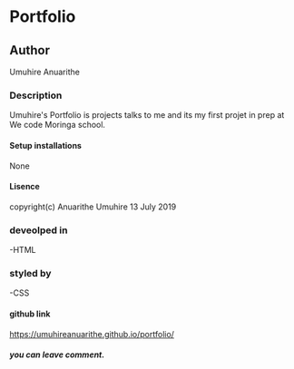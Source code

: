 # Portfolio
## Author
 Umuhire Anuarithe
### Description
Umuhire's Portfolio is projects talks to me and its my first projet in prep at We code Moringa school.
#### Setup installations
None
#### Lisence
 copyright(c) Anuarithe Umuhire 13 July 2019
### deveolped in
 -HTML 
 ### styled by
 -CSS
#### github link
https://umuhireanuarithe.github.io/portfolio/             
##### you can leave comment.
